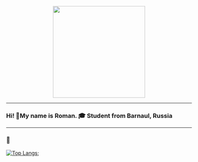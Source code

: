 <div id="header" align="center">
  <img width=250 src="https://assets.stickerswiki.app/s/rico_opossum/12aa6dca.webp">
</div>

---

### Hi! 👋My name is Roman. 🎓 Student from Barnaul, Russia

---     

### 🥇

  [![Top Langs](https://github-readme-stats.vercel.app/api/top-langs/?username=TimesNewRomanCode&layout=compact&theme=vision-friendly-dark)](https://github.com/anuraghazra/github-readme-stats);

  